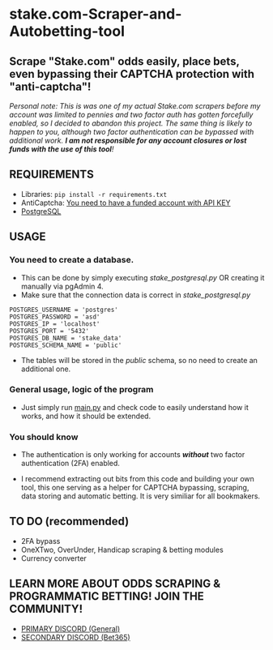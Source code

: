 # stake.com-Scraper-and-Autobetting-tool

## Scrape "Stake.com" odds easily, place bets, even bypassing their CAPTCHA protection with "anti-captcha"!

*Personal note: This is was one of my actual Stake.com scrapers before my account was limited to pennies and two factor auth has gotten forcefully enabled, so I decided to abandon this project. The same thing is likely to happen to you, although two factor authentication can be bypassed with additional work. **I am not responsible for any account closures or lost funds with the use of this tool**!*

## REQUIREMENTS

- Libraries: `pip install -r requirements.txt`
- AntiCaptcha: [You need to have a funded account with API KEY](https://anti-captcha.com/)
- [PostgreSQL](https://www.postgresql.org/download/)

## USAGE
### You need to create a database.
  - This can be done by simply executing *stake_postgresql.py* OR creating it manually via pgAdmin 4.
  - Make sure that the connection data is correct in *stake_postgresql.py*
  ```
  POSTGRES_USERNAME = 'postgres'
  POSTGRES_PASSWORD = 'asd'
  POSTGRES_IP = 'localhost'
  POSTGRES_PORT = '5432'
  POSTGRES_DB_NAME = 'stake_data'
  POSTGRES_SCHEMA_NAME = 'public'
  ```
  - The tables will be stored in the *public* schema, so no need to create an additional one.

### General usage, logic of the program
  - Just simply run [main.py](https://github.com/matthews-g/stake.com-Scraper-and-Autobetting-tool/blob/main/main.py) and check code to easily understand how it works, and how it should be extended.

### You should know
  - The authentication is only working for accounts **_without_** two factor authentication (2FA) enabled.

  - I recommend extracting out bits from this code and building your own tool, this one serving as a helper for CAPTCHA bypassing, scraping, data storing and automatic betting. It is very similiar for all bookmakers. 

## TO DO (recommended)
- 2FA bypass
- OneXTwo, OverUnder, Handicap scraping & betting modules
- Currency converter

## LEARN MORE ABOUT ODDS SCRAPING & PROGRAMMATIC BETTING! JOIN THE COMMUNITY!
- [PRIMARY DISCORD (General)](https://discord.gg/NsSRzJk)
- [SECONDARY DISCORD (Bet365)](https://discord.gg/MjFr2HvUtK)


